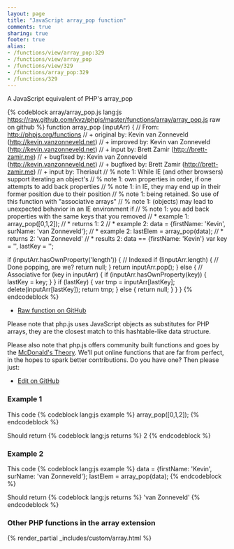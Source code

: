 ```yaml
---
layout: page
title: "JavaScript array_pop function"
comments: true
sharing: true
footer: true
alias:
- /functions/view/array_pop:329
- /functions/view/array_pop
- /functions/view/329
- /functions/array_pop:329
- /functions/329
---
```

<!-- Generated by Rakefile:build -->
A JavaScript equivalent of PHP's array_pop

{% codeblock array/array_pop.js lang:js https://raw.github.com/kvz/phpjs/master/functions/array/array_pop.js raw on github %}
function array_pop (inputArr) {
  // From: http://phpjs.org/functions
  // +   original by: Kevin van Zonneveld (http://kevin.vanzonneveld.net)
  // +   improved by: Kevin van Zonneveld (http://kevin.vanzonneveld.net)
  // +      input by: Brett Zamir (http://brett-zamir.me)
  // +   bugfixed by: Kevin van Zonneveld (http://kevin.vanzonneveld.net)
  // +   bugfixed by: Brett Zamir (http://brett-zamir.me)
  // +   input by: Theriault
  // %        note 1: While IE (and other browsers) support iterating an object's
  // %        note 1: own properties in order, if one attempts to add back properties
  // %        note 1: in IE, they may end up in their former position due to their position
  // %        note 1: being retained. So use of this function with "associative arrays"
  // %        note 1: (objects) may lead to unexpected behavior in an IE environment if
  // %        note 1: you add back properties with the same keys that you removed
  // *     example 1: array_pop([0,1,2]);
  // *     returns 1: 2
  // *     example 2: data = {firstName: 'Kevin', surName: 'van Zonneveld'};
  // *     example 2: lastElem = array_pop(data);
  // *     returns 2: 'van Zonneveld'
  // *     results 2: data == {firstName: 'Kevin'}
  var key = '',
    lastKey = '';

  if (inputArr.hasOwnProperty('length')) {
    // Indexed
    if (!inputArr.length) {
      // Done popping, are we?
      return null;
    }
    return inputArr.pop();
  } else {
    // Associative
    for (key in inputArr) {
      if (inputArr.hasOwnProperty(key)) {
        lastKey = key;
      }
    }
    if (lastKey) {
      var tmp = inputArr[lastKey];
      delete(inputArr[lastKey]);
      return tmp;
    } else {
      return null;
    }
  }
}
{% endcodeblock %}

 - [Raw function on GitHub](https://github.com/kvz/phpjs/blob/master/functions/array/array_pop.js)

Please note that php.js uses JavaScript objects as substitutes for PHP arrays, they are 
the closest match to this hashtable-like data structure. 

Please also note that php.js offers community built functions and goes by the 
[McDonald's Theory](https://medium.com/what-i-learned-building/9216e1c9da7d). We'll put online 
functions that are far from perfect, in the hopes to spark better contributions. 
Do you have one? Then please just: 

 - [Edit on GitHub](https://github.com/kvz/phpjs/edit/master/functions/array/array_pop.js)

### Example 1
This code
{% codeblock lang:js example %}
array_pop([0,1,2]);
{% endcodeblock %}

Should return
{% codeblock lang:js returns %}
2
{% endcodeblock %}

### Example 2
This code
{% codeblock lang:js example %}
data = {firstName: 'Kevin', surName: 'van Zonneveld'};
lastElem = array_pop(data);
{% endcodeblock %}

Should return
{% codeblock lang:js returns %}
'van Zonneveld'
{% endcodeblock %}


### Other PHP functions in the array extension
{% render_partial _includes/custom/array.html %}
